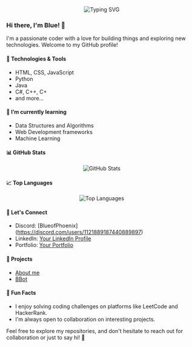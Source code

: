 <div align="center">
  <img src="https://readme-typing-svg.demolab.com?font=Fira+Code&pause=1000&random=false&width=435&lines=Hey+I+Am+Blue;H%C3%A9%2C+je+le+suis+Blue;Hey+ben+Blue;Hej%2C+jestem+Blue" alt="Typing SVG" />
</div>

### Hi there, I'm Blue! 👋

I'm a passionate coder with a love for building things and exploring new technologies. Welcome to my GitHub profile!

#### 🔧 Technologies & Tools
- HTML, CSS, JavaScript
- Python
- Java
- C#, C++, C+
- and more...

#### 🌱 I’m currently learning
- Data Structures and Algorithms
- Web Development frameworks
- Machine Learning

#### 📊 GitHub Stats
<div align="center">
  <img src="https://github-readme-stats.vercel.app/api?username=BlueofPhoenix&show_icons=true&count_private=true&theme=tokyonight" alt="GitHub Stats" />
</div>

#### 📈 Top Languages
<div align="center">
  <img src="https://github-readme-stats.vercel.app/api/top-langs/?username=BlueofPhoenix&layout=compact&theme=tokyonight" alt="Top Languages" />
</div>

#### 🤝 Let's Connect
- Discord: [BlueofPhoenix] (https://discord.com/users/1121889187440889897)
- LinkedIn: [Your LinkedIn Profile](https://www.linkedin.com/in/yourlinkedinprofile/)
- Portfolio: [Your Portfolio](https://yourportfolio.com)

#### 🚀 Projects
- [About me](https://github.com/BlueofPhoenix/me)
- [BBot](https://github.com/BlueofPhoenix/bbot)

#### 🎉 Fun Facts
- I enjoy solving coding challenges on platforms like LeetCode and HackerRank.
- I'm always open to collaboration on interesting projects.

Feel free to explore my repositories, and don't hesitate to reach out for collaboration or just to say hi! 🚀
